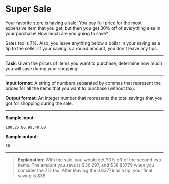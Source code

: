# Super Sale

Your favorite store is having a sale! You pay full price for the most expensive item that you get, but then you get 30% off of everything else in your purchase! How much are you going to save?

Sales tax is 7%. Also, you leave anything below a dollar in your saving as a tip to the seller. If your saving is a round amount, you don't leave any tips. 

---
 
**Task**: Given the prices of items you want to purchase, determine how much you will save during your shopping!  
 
---

**Input format**: A string of numbers separated by commas that represent the prices for all the items that you want to purchase (without tax). 
 
**Output format**: An integer number that represents the total savings that you got for shopping during the sale. 

---
 
**Sample input**:  
```
100.25,80.99,40.00
``` 
 
**Sample output**:  
```
38
```

---

>**Explanation**: With the sale, you would get 30% off of the second two items. The amount you save is $36.297, and $38.83779 when you consider the 7% tax. After leaving the 0.83779 as a tip, your final saving is $38.